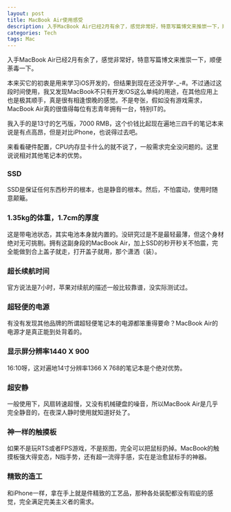 ```yaml
---
layout: post
title: MacBook Air使用感受
description: 入手MacBook Air已经2月有余了，感觉非常好，特意写篇博文来推崇一下，顺便荼毒一下。
categories: Tech
tags: Mac
---
```

入手MacBook Air已经2月有余了，感觉非常好，特意写篇博文来推崇一下，顺便荼毒一下。

本来买它的初衷是用来学习iOS开发的，但结果到现在还没开学-_-#。不过通过这段时间使用，我又发现MacBook不只有开发iOS这么单纯的用途，在其他应用上也是极其顺手，真是很有相逢恨晚的感觉。不是夸张，假如没有游戏需求，MacBook Air真的很值得每位有志青年拥有一台，特别IT的。

我入手的是13寸的乞丐版，7000 RMB，这个价钱比起现在遍地三四千的笔记本来说是有点高昂，但是对比iPhone，也说得过去吧。

来看看硬件配置，CPU内存显卡什么的就不说了，一般需求完全没问题的。这里说说相对其他笔记本的优势。

### SSD

SSD是保证任何东西秒开的根本，也是静音的根本。然后，不怕震动，使用时随意颠簸。

### 1.35kg的体重，1.7cm的厚度

这是带电池状态，其实电池本身就内置的。没研究过是不是最轻最薄，但这个身材绝对无可挑剔。拥有这副身段的MacBook Air，加上SSD的秒开秒关不怕震，完全能做到合上盖子就走，打开盖子就用，那个潇洒（装）。

### 超长续航时间

官方说法是7小时，苹果对续航的描述一般比较靠谱，没实际测试过。

### 超轻便的电源

有没有发现其他品牌的所谓超轻便笔记本的电源都笨重得要命？MacBook Air的电源才是真正能到处背着的。

### 显示屏分辨率1440 X 900

16:10呀，这对遍地14寸分辨率1366 X 768的笔记本是个绝对优势。

### 超安静

一般使用下，风扇转速超慢，又没有机械硬盘的噪音，所以MacBook Air是几乎完全静音的，在夜深人静时使用就知道好处了。

### 神一样的触摸板

如果不是玩RTS或者FPS游戏，不是抠图，完全可以把鼠标扔掉。MacBook的触摸板强大得变态，N指手势，还有超一流得手感，实在是治愈鼠标手的神器。

### 精致的造工

和iPhone一样，拿在手上就是件精致的工艺品，那种各处装配都没有瑕疵的感觉，完全满足完美主义者的需求。